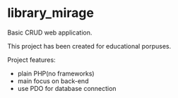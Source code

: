 # library_mirage
Basic CRUD web application. 

This project has been created for educational porpuses.

Project features: <br>
- plain PHP(no frameworks) <br>
- main focus on back-end <br>
- use PDO for database connection <br>
